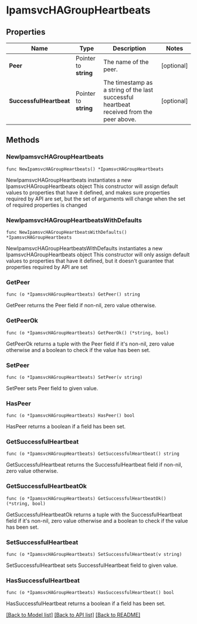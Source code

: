 # IpamsvcHAGroupHeartbeats

## Properties

Name | Type | Description | Notes
------------ | ------------- | ------------- | -------------
**Peer** | Pointer to **string** | The name of the peer. | [optional] 
**SuccessfulHeartbeat** | Pointer to **string** | The timestamp as a string of the last successful heartbeat received from the peer above. | [optional] 

## Methods

### NewIpamsvcHAGroupHeartbeats

`func NewIpamsvcHAGroupHeartbeats() *IpamsvcHAGroupHeartbeats`

NewIpamsvcHAGroupHeartbeats instantiates a new IpamsvcHAGroupHeartbeats object
This constructor will assign default values to properties that have it defined,
and makes sure properties required by API are set, but the set of arguments
will change when the set of required properties is changed

### NewIpamsvcHAGroupHeartbeatsWithDefaults

`func NewIpamsvcHAGroupHeartbeatsWithDefaults() *IpamsvcHAGroupHeartbeats`

NewIpamsvcHAGroupHeartbeatsWithDefaults instantiates a new IpamsvcHAGroupHeartbeats object
This constructor will only assign default values to properties that have it defined,
but it doesn't guarantee that properties required by API are set

### GetPeer

`func (o *IpamsvcHAGroupHeartbeats) GetPeer() string`

GetPeer returns the Peer field if non-nil, zero value otherwise.

### GetPeerOk

`func (o *IpamsvcHAGroupHeartbeats) GetPeerOk() (*string, bool)`

GetPeerOk returns a tuple with the Peer field if it's non-nil, zero value otherwise
and a boolean to check if the value has been set.

### SetPeer

`func (o *IpamsvcHAGroupHeartbeats) SetPeer(v string)`

SetPeer sets Peer field to given value.

### HasPeer

`func (o *IpamsvcHAGroupHeartbeats) HasPeer() bool`

HasPeer returns a boolean if a field has been set.

### GetSuccessfulHeartbeat

`func (o *IpamsvcHAGroupHeartbeats) GetSuccessfulHeartbeat() string`

GetSuccessfulHeartbeat returns the SuccessfulHeartbeat field if non-nil, zero value otherwise.

### GetSuccessfulHeartbeatOk

`func (o *IpamsvcHAGroupHeartbeats) GetSuccessfulHeartbeatOk() (*string, bool)`

GetSuccessfulHeartbeatOk returns a tuple with the SuccessfulHeartbeat field if it's non-nil, zero value otherwise
and a boolean to check if the value has been set.

### SetSuccessfulHeartbeat

`func (o *IpamsvcHAGroupHeartbeats) SetSuccessfulHeartbeat(v string)`

SetSuccessfulHeartbeat sets SuccessfulHeartbeat field to given value.

### HasSuccessfulHeartbeat

`func (o *IpamsvcHAGroupHeartbeats) HasSuccessfulHeartbeat() bool`

HasSuccessfulHeartbeat returns a boolean if a field has been set.


[[Back to Model list]](../README.md#documentation-for-models) [[Back to API list]](../README.md#documentation-for-api-endpoints) [[Back to README]](../README.md)


